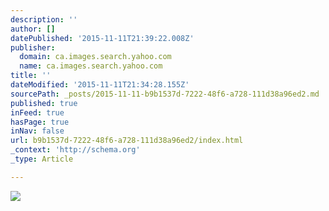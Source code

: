 ```yaml
---
description: ''
author: []
datePublished: '2015-11-11T21:39:22.008Z'
publisher:
  domain: ca.images.search.yahoo.com
  name: ca.images.search.yahoo.com
title: ''
dateModified: '2015-11-11T21:34:28.155Z'
sourcePath: _posts/2015-11-11-b9b1537d-7222-48f6-a728-111d38a96ed2.md
published: true
inFeed: true
hasPage: true
inNav: false
url: b9b1537d-7222-48f6-a728-111d38a96ed2/index.html
_context: 'http://schema.org'
_type: Article

---
```

![](http://www.seriouswheels.com/pics-1960-1969/1968-Volkswagen-Beetle-Roadrunner-Front-PO.jpg)